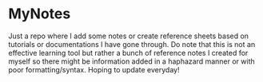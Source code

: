 # MyNotes
Just a repo where I add some notes or create reference sheets based on tutorials or documentations I have gone through. 
Do note that this is not an effective learning tool but rather a bunch of reference notes I created for myself so there might be information added in a haphazard manner or with poor formatting/syntax.
Hoping to update everyday!
